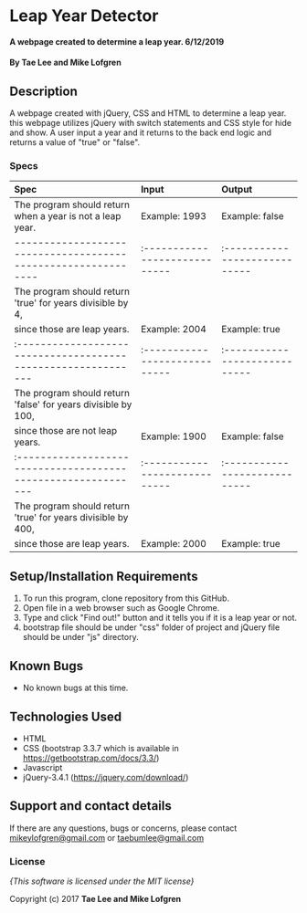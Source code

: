 # Leap Year Detector

#### A webpage created to determine a leap year. 6/12/2019

#### By **Tae Lee and Mike Lofgren**

## Description

A webpage created with jQuery, CSS and HTML to determine a leap year. this webpage utilizes jQuery with switch statements and
CSS style for hide and show. A user input a year and it returns to the back end logic and returns a value of "true" or "false".


### Specs
| Spec                                                          | Input                         | Output                        |
| :------------------------------------------------------------ | :---------------------------- | :---------------------------- |
| The program should return when a year is not a leap year.     | Example: 1993                 | Example: false                |
| ------------------------------------------------------------- | :---------------------------- | :---------------------------- |
| The program should return 'true' for years divisible by 4,    |                               |                               |
| since those are leap years.                                   | Example: 2004                 | Example: true                 |
| :------------------------------------------------------------ | :---------------------------- | :---------------------------- |
| The program should return 'false' for years divisible by 100, |                               |                               |
| since those are not leap years.                               | Example: 1900                 | Example: false                |
| :------------------------------------------------------------ | :---------------------------- | :---------------------------- |
| The program should return 'true' for years divisible by 400,  |                               |                               |
| since those are leap years.                                   | Example: 2000                 | Example: true                 |

## Setup/Installation Requirements

1. To run this program, clone repository from this GitHub.
2. Open file in a web browser such as Google Chrome.
3. Type and click "Find out!" button and it tells you if it is a leap year or not.
4. bootstrap file should be under "css" folder of project and jQuery file should be under "js" directory.

## Known Bugs
* No known bugs at this time.

## Technologies Used
  * HTML
  * CSS (bootstrap 3.3.7 which is available in https://getbootstrap.com/docs/3.3/)
  * Javascript
  * jQuery-3.4.1 (https://jquery.com/download/)

## Support and contact details

If there are any questions, bugs or concerns, please contact mikeylofgren@gmail.com or taebumlee@gmail.com

### License

*{This software is licensed under the MIT license}*

Copyright (c) 2017 **Tae Lee and Mike Lofgren**
